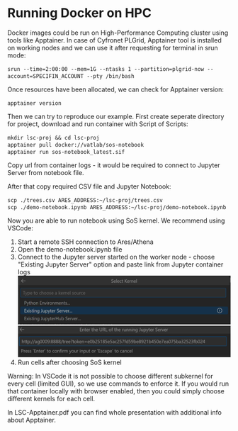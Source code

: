 # Running Docker on HPC
Docker images could be run on High-Performance Computing cluster using tools like Apptainer. In case of Cyfronet PLGrid, Apptainer tool is installed on working nodes and we can use it after requesting for terminal in srun mode:

```
srun --time=2:00:00 --mem=1G --ntasks 1 --partition=plgrid-now --account=SPECIFIN_ACCOUNT --pty /bin/bash
```

Once resources have been allocated, we can check for Apptainer version:

```
apptainer version
```

Then we can try to reproduce our example. First create seperate directory for project, download and run container with Script of Scripts:

```
mkdir lsc-proj && cd lsc-proj
apptainer pull docker://vatlab/sos-notebook
apptainer run sos-notebook_latest.sif
```
Copy url from container logs - it would be required to connect to Jupyter Server from notebook file.

After that copy required CSV file and Jupyter Notebook:
```
scp ./trees.csv ARES_ADDRESS:~/lsc-proj/trees.csv
scp ./demo-notebook.ipynb ARES_ADDRESS:~/lsc-proj/demo-notebook.ipynb
```

Now you are able to run notebook using SoS kernel. We recommend using VSCode:
1. Start a remote SSH connection to Ares/Athena
2. Open the demo-notebook.ipynb file
3. Connect to the Jupyter server started on the worker node - choose "Existing Jupyter Server" option and paste link from Jupyter container logs
![alt text](image-1.png)
![alt text](image-2.png)
4. Run cells after choosing SoS kernel

Warning: In VSCode it is not possible to choose different subkernel for every cell (limited GUI), so we use commands to enforce it.
If you would run that container locally with browser enabled, then you could simply choose different kernels for each cell.

In LSC-Apptainer.pdf you can find whole presentation with additional info about Apptainer.
